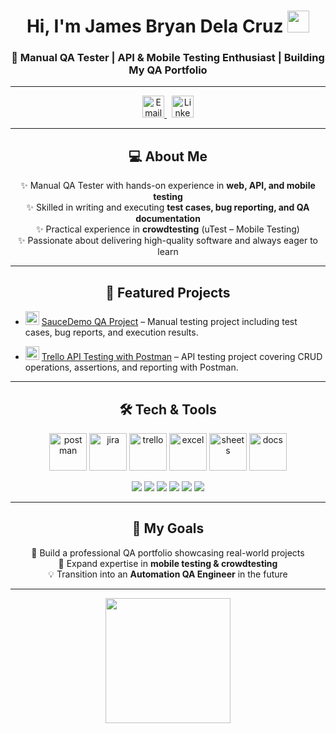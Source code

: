 <h1 align="center">Hi, I'm James Bryan Dela Cruz <img src="https://github.com/TheDudeThatCode/TheDudeThatCode/blob/master/Assets/Hi.gif" width="35"></h1>
<h3 align="center">📌 Manual QA Tester | API & Mobile Testing Enthusiast | Building My QA Portfolio</h3>

---

<p align="center">
<a href="mailto:delacruzjamesbryan13@gmail.com" target="_blank">
  <img src="https://cdn-icons-png.flaticon.com/512/732/732200.png" alt="Email" width="35" height="35"/>
</a>&nbsp;
<a href="https://www.linkedin.com/in/jamesbryan03" target="_blank">
  <img src="https://cdn-icons-png.flaticon.com/512/3536/3536505.png" alt="LinkedIn" width="35" height="35"/>
</a>
</p>

---

<h2 align="center">💻 About Me</h2>

<p align="center">
✨ Manual QA Tester with hands-on experience in <b>web, API, and mobile testing</b> <br>
✨ Skilled in writing and executing <b>test cases, bug reporting, and QA documentation</b> <br>
✨ Practical experience in <b>crowdtesting</b> (uTest – Mobile Testing) <br>
✨ Passionate about delivering high-quality software and always eager to learn  
</p>

---

<h2 align="center">📂 Featured Projects</h2>

- <img src="https://img.icons8.com/fluency/48/domain.png" width="22"/> [SauceDemo QA Project](./saucedemo) – Manual testing project including test cases, bug reports, and execution results.  

- <img src="https://www.svgrepo.com/show/354202/postman-icon.svg" width="22"/> [Trello API Testing with Postman](./trello-api-postman) – API testing project covering CRUD operations, assertions, and reporting with Postman.  

---

<h2 align="center">🛠️ Tech & Tools</h2>

<p align="center">
  <img alt="postman" src="https://skillicons.dev/icons?i=postman" width="60"/>
  <img alt="jira" src="https://img.icons8.com/color/48/jira.png" width="60"/>
  <img alt="trello" src="https://img.icons8.com/color/48/trello.png" width="60"/>
  <img alt="excel" src="https://img.icons8.com/color/48/microsoft-excel-2019--v1.png" width="60"/>
  <img alt="sheets" src="https://img.icons8.com/color/48/google-sheets.png" width="60"/>
  <img alt="docs" src="https://img.icons8.com/color/48/google-docs.png" width="60"/>
</p>

<p align="center">
  <img src="https://img.shields.io/badge/Postman-FF6C37?style=for-the-badge&logo=postman&logoColor=white"/>
  <img src="https://img.shields.io/badge/Jira-0052CC?style=for-the-badge&logo=jira&logoColor=white"/>
  <img src="https://img.shields.io/badge/Trello-0079BF?style=for-the-badge&logo=trello&logoColor=white"/>
  <img src="https://img.shields.io/badge/Excel-217346?style=for-the-badge&logo=microsoftexcel&logoColor=white"/>
  <img src="https://img.shields.io/badge/Google%20Sheets-34A853?style=for-the-badge&logo=googlesheets&logoColor=white"/>
  <img src="https://img.shields.io/badge/Google%20Docs-4285F4?style=for-the-badge&logo=googledocs&logoColor=white"/>
</p>

---

<h2 align="center">🎯 My Goals</h2>

<p align="center">
🚀 Build a professional QA portfolio showcasing real-world projects <br>
📱 Expand expertise in <b>mobile testing & crowdtesting</b> <br>
💡 Transition into an <b>Automation QA Engineer</b> in the future  
</p>

---

<p align="center">
  <img src="https://media4.giphy.com/media/v1.Y2lkPTc5MGI3NjExZjZleGxsNHV4bndjcWR2djdscTcydjRrcHkyb201azk4NzVqcGdxdSZlcD12MV9pbnRlcm5hbF9naWZfYnlfaWQmY3Q9Zw/UEJ6DQQp68LJSnyaBb/giphy.gif" width="200" />
</p>

